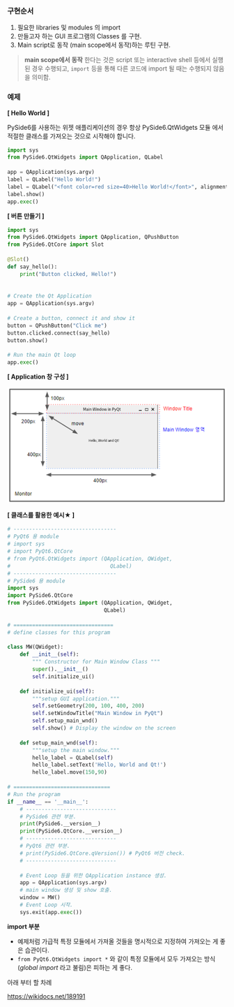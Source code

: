 





### 구현순서

1. 필요한 libraries 및 modules 의 import
2. 만들고자 하는 GUI 프로그램의 Classes 를 구현.
3. Main script로 동작 (main scope에서 동작)하는 루틴 구현.

> **main scope에서 동작** 한다는 것은 script 또는 interactive shell 등에서 실행된 경우 수행되고,
> `import` 등을 통해 다른 코드에 import 될 때는 수행되지 않음을 의미함.





### 예제

**[ Hello World ]**

PySide6를 사용하는 위젯 애플리케이션의 경우 항상 PySide6.QtWidgets 모듈 에서 적절한 클래스를 가져오는 것으로 시작해야 합니다.

```py
import sys
from PySide6.QtWidgets import QApplication, QLabel

app = QApplication(sys.argv)
label = QLabel("Hello World!")
label = QLabel("<font color=red size=40>Hello World!</font>", alignment=Qt.Alignment.AlignCenter)
label.show()
app.exec()
```





**[ 버튼 만들기 ]**

```py
import sys
from PySide6.QtWidgets import QApplication, QPushButton
from PySide6.QtCore import Slot

@Slot()
def say_hello():
    print("Button clicked, Hello!")


# Create the Qt Application
app = QApplication(sys.argv)

# Create a button, connect it and show it
button = QPushButton("Click me")
button.clicked.connect(say_hello)
button.show()

# Run the main Qt loop
app.exec()
```





**[ Application 창 구성 ]**



![hello_world_n_qt.py 동작화면](./assets/%EC%8A%A4%ED%81%AC%EB%A6%B0%EC%83%B7_20230209_015335.png)



**[ 클래스를 활용한 예시★ ]**

```py
# ---------------------------------
# PyQt6 용 module
# import sys
# import PyQt6.QtCore
# from PyQt6.QtWidgets import (QApplication, QWidget,
#                                QLabel)
# ---------------------------------
# PySide6 용 module
import sys
import PySide6.QtCore
from PySide6.QtWidgets import (QApplication, QWidget,
                               QLabel)

# ================================
# define classes for this program

class MW(QWidget):
    def __init__(self):
        """ Constructor for Main Window Class """
        super().__init__()
        self.initialize_ui()

    def initialize_ui(self):
        """setup GUI application."""
        self.setGeometry(200, 100, 400, 200)
        self.setWindowTitle("Main Window in PyQt")
        self.setup_main_wnd()
        self.show() # Display the window on the screen

    def setup_main_wnd(self):
        """setup the main window."""
        hello_label = QLabel(self)
        hello_label.setText('Hello, World and Qt!')
        hello_label.move(150,90)

# ===============================
# Run the program
if __name__ == '__main__':
    # -----------------------------
    # PySide6 관련 부분.
    print(PySide6.__version__)
    print(PySide6.QtCore.__version__)
    # -----------------------------
    # PyQt6 관련 부분.
    # print(PySide6.QtCore.qVersion()) # PyQt6 버전 check.
    # -----------------------------

    # Event Loop 등을 위한 QApplication instance 생성.
    app = QApplication(sys.argv)
    # main window 생성 및 show 호출.
    window = MW()
    # Event Loop 시작.
    sys.exit(app.exec())
```

**import 부분**

* 예제처럼 가급적 특정 모듈에서 가져올 것들을 명시적으로 지정하여 가져오는 게 좋은 습관이다.
* `from PyQt6.QtWidgets import *` 와 같이 특정 모듈에서 모두 가져오는 방식 (*global import* 라고 불림)은 피하는 게 좋다.



아래 부터 할 차례

https://wikidocs.net/189191

